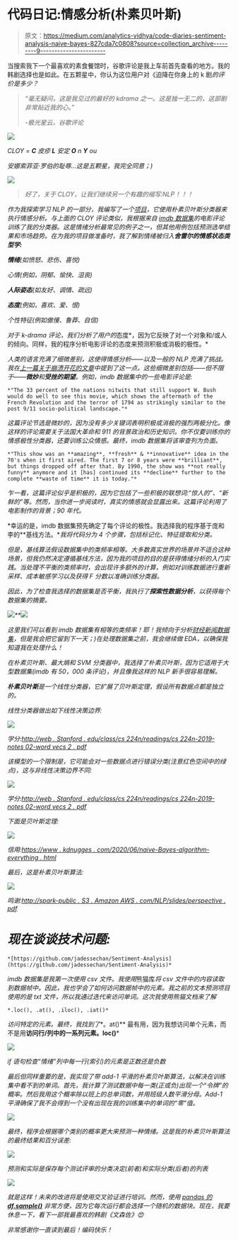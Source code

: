 # 代码日记:情感分析(朴素贝叶斯)

> 原文：<https://medium.com/analytics-vidhya/code-diaries-sentiment-analysis-naive-bayes-827cda7c0808?source=collection_archive---------9----------------------->

当搜索我下一个最喜欢的素食餐馆时，谷歌评论是我上车前首先查看的地方。我的韩剧选择也是如此。在五颗星中，你认为这位用户对《迫降在你身上的 k 剧[](https://en.wikipedia.org/wiki/Crash_Landing_on_You)*的评价是多少？*

> *“毫无疑问，这是我见过的最好的 kdrama 之一。这是独一无二的，这部剧非常贴近我的心。”*
> 
> *-极光星云，谷歌评论*

*![](img/a61cf211577c2bb7e6496d4c6b37e80e.png)*

*CLOY = **C** 皮疹 **L** 安定 **O** n **Y** ou*

*安娜索菲亚·罗伯的耻辱...这是五颗星，我完全同意；)*

*![](img/44fa92fe53535dd9f55ff01f08fea970.png)*

> *好了，关于 CLOY，让我们继续另一个有趣的缩写:NLP！！！*

*作为我探索学习 NLP 的一部分，我编写了一个[项目](https://github.com/jadessechan/Sentiment-Analysis)，它使用朴素贝叶斯分类器来执行情感分析。与上面的 CLOY 评论类似，我根据来自 [imdb 数据集](https://www.kaggle.com/lakshmi25npathi/imdb-dataset-of-50k-movie-reviews)的电影评论训练了我的分类器。这是情绪分析最常见的例子之一，但其他用例包括预测选举结果和市场趋势。在为我的项目做准备时，我了解到情绪被归入**舍雷尔的情感状态类型学:***

***情绪**(如愤怒、悲伤、喜悦)*

*心情(例如，阴郁、愉快、沮丧)*

***人际姿态**(如友好、调情、疏远)*

***态度**(例如，喜欢、爱、恨)*

*个性特征(例如傲慢、鲁莽、自信)*

*对于 k-drama 评论，我们分析了用户的*态度*，因为它反映了对一个对象和/或人的倾向。同样，我的程序分析电影评论的态度来预测积极或消极的极性。*

*人类的语言充满了细微差别，这使得情感分析——以及一般的 NLP 充满了挑战。我在[上一篇关于崩溃开花的文章](https://medium.com/p/e3aa4d5325a2/edit)中提到了这一点。这些细微差别包括——但不限于——**微妙**和**受挫的期望**。例如，imdb 数据集中的一些电影评论是:*

```
*"The 33 percent of the nations nitwits that still support W. Bush would do well to see this movie, which shows the aftermath of the French Revolution and the terror of 1794 as strikingly similar to the post 9/11 socio-political landscape."*
```

*这篇评论节选是微妙的，因为没有多少关键词表明积极或消极的强烈两极分化。像这样的评论需要关于法国大革命和 911 的背景政治和历史知识。你不仅要训练你的情感极性分类器，还要训练公众情感。最终，imdb 数据集将该审查列为负面。*

```
*"This show was an **amazing**, **fresh** & **innovative** idea in the 70's when it first aired. The first 7 or 8 years were **brilliant**, but things dropped off after that. By 1990, the show was **not really funny** anymore and it [has] continued its **decline** further to the complete **waste of time** it is today."*
```

*乍一看，这篇评论似乎是积极的，因为它包括了一些积极的联想词:“惊人的”、“新鲜的”等。然而，当你进一步阅读时，真实的情感就会显露出来。这篇评论利用了电影制作的背景；90 年代。*

*幸运的是，imdb 数据集预先确定了每个评论的极性。我选择我的程序基于庞和李的**基线方法。**我将代码分为 4 个步骤，包括标记化、特征提取和分类。*

*但是，基线算法假设数据集中的类频率相等。大多数真实世界的场景并不适合这种场景，但我仍然决定遵循基线方法，因为我的项目的目的是获得情绪分析的入门实践。当处理不平衡的类频率时，会出现许多额外的计算，例如对训练数据进行重新采样、成本敏感学习以及获得 F 分数以准确训练分类器。*

*因此，为了检查我选择的数据集是否平衡，我执行了**探索性数据分析**，以获得每个数据集的摘要。*

*![](img/8e978db32af930ced4820a7ff3d10e7f.png)**![](img/d91f8ea66e4d37b0077039c3d9376afb.png)*

*这里我们可以看到 imdb 数据集有相等的类频率！耶！我倾向于分析[财经新闻数据集](https://www.kaggle.com/ankurzing/sentiment-analysis-for-financial-news)，但是我会把它留到下一天；)在处理数据集之前，我会继续做 EDA，以确保我知道我在处理什么！*

*在朴素贝叶斯、最大熵和 SVM 分类器中，我选择了朴素贝叶斯，因为它适用于大型数据集(imdb 有 50，000 条评论)，并且像我这样的 NLP 新手很容易理解。*

***朴素贝叶斯**是一个线性分类器，它扩展了贝叶斯定理，假设所有数据点都是独立的。*

*线性分类器做出如下线性决策边界:*

*![](img/97952227baabbca75f953fc7a308504c.png)*

*学分:[http://web . Stanford . edu/class/cs 224n/readings/cs 224n-2019-notes 02-word vecs 2 . pdf](http://web.stanford.edu/class/cs224n/readings/cs224n-2019-notes02-wordvecs2.pdf)*

*该模型的一个限制是，它可能会对一些数据点进行错误分类(注意红色空间中的绿点)，这与非线性决策边界不同:*

*![](img/17623e8efb01bc7518a2eb425fcbb300.png)*

*学分:[http://web . Stanford . edu/class/cs 224n/readings/cs 224n-2019-notes 02-word vecs 2 . pdf](http://web.stanford.edu/class/cs224n/readings/cs224n-2019-notes02-wordvecs2.pdf)*

*下面是贝叶斯定理:*

*![](img/ec53d67607f463e8575fea1e3f567194.png)*

*信用:[https://www . kdnugges . com/2020/06/naive-Bayes-algorithm-everything . html](https://www.kdnuggets.com/2020/06/naive-bayes-algorithm-everything.html)*

*最后，这是朴素贝叶斯算法:*

*![](img/37b6b2040879bf639618f0cbc6da6d55.png)*

*鸣谢:[http://spark-public . S3 . Amazon AWS . com/NLP/slides/perspective . pdf](http://spark-public.s3.amazonaws.com/nlp/slides/sentiment.pdf)*

# *现在谈谈技术问题:*

```
*[https://github.com/jadessechan/Sentiment-Analysis](https://github.com/jadessechan/Sentiment-Analysis)*
```

*imdb 数据集是我第一次使用 csv 文件。我使用*熊猫库*将 csv 文件中的内容读取到数据帧中。因此，我也学会了如何访问数据帧中的元素。我之前的文本预测项目使用的是 txt 文件，所以我通过迭代来访问单词。这次我使用熊猫文档来了解*

```
*.loc(), .at(), .iloc(), .iat()*
```

*访问特定的元素。最终，我找到了**。at()** 最有用，因为我想访问单个元素，而不是用**访问行/列中的一系列元素。loc()***

*![](img/a6b61babb8fa23707a27ec3aa6619342.png)*

*if 语句检查“情绪”列中每一行(索引)的元素是正数还是负数*

*最后但同样重要的是，我实现了带 add-1 平滑的朴素贝叶斯算法，以解决在训练集中看不到的单词。首先，我计算了测试数据中每一类(正或负)出现一个“令牌”的概率。然后我用这个概率除以班上的总单词数，并用班级人数平滑分母。Add-1 平滑确保了我不会得到一个没有出现在我的训练集中的单词的“零”值。*

*![](img/a8f7e5a5f6ef0e724258e0dbcd23ac0f.png)*

*最终，程序会根据哪个类别的概率更大来预测一种情绪。这是我的朴素贝叶斯算法的最终结果和百分误差:*

*![](img/142ca0eec3863fe1362fb41f081662ef.png)*

*预测和实际是保存每个测试评审的分类决定(前者)和实际分类(后者)的列表*

*![](img/73d4c60821bfc1b95dea2eb1dea10b48.png)*

*就是这样！未来的改进将是使用交叉验证进行培训。然而，使用 [pandas 的 **df.sample()**](https://pandas.pydata.org/docs/reference/api/pandas.DataFrame.sample.html) 非常方便，因为它每次运行都会选择一个随机的数据块。现在，我要休息一下，看下一部我最喜欢的韩剧《文森佐》😍*

*非常感谢你一直读到最后！编码快乐！*